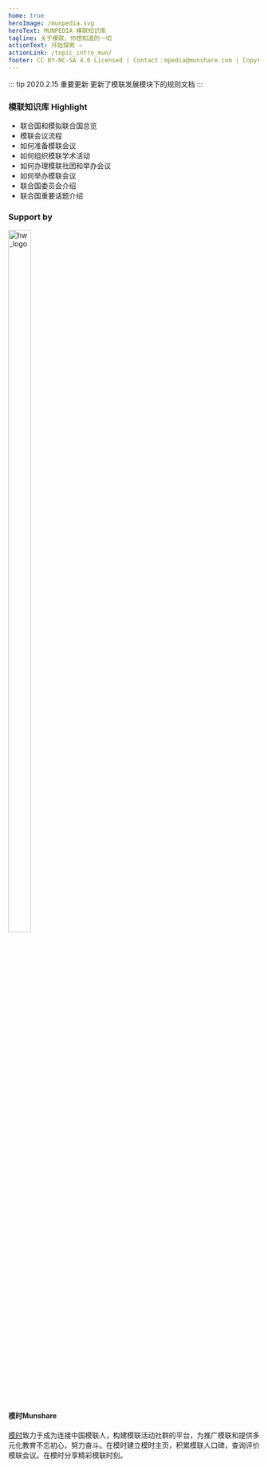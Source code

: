 ```yaml
---
home: true
heroImage: /munpedia.svg
heroText: MUNPEDIA 模联知识库
tagline: 关于模联，你想知道的一切
actionText: 开始探索 →
actionLink: /topic_intro_mun/
footer: CC BY-NC-SA 4.0 Licensed | Contact：mpedia@munshare.com | Copyright © 2020 Munshare
---
```


::: tip 2020.2.15 重要更新
更新了模联发展模块下的规则文档
:::




### 模联知识库 Highlight 


- 联合国和模拟联合国总览
- 模联会议流程
- 如何准备模联会议
- 如何组织模联学术活动
- 如何办理模联社团和举办会议
- 如何举办模联会议
- 联合国委员会介绍
- 联合国重要话题介绍




### Support by 

<img :src="$withBase('/hw_logo.jpeg')" alt="hw_logo" height="60%" width="30%" >
<p>


#### 模时Munshare
[模时](www.munshare.com)致力于成为连接中国模联人，构建模联活动社群的平台，为推广模联和提供多元化教育不忘初心，努力奋斗。在模时建立模时主页，积累模联人口碑，查询评价模联会议。在模时分享精彩模联时刻。






